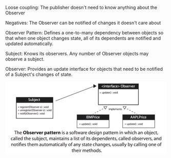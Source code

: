 Loose coupling: The publisher doesn't need to know anything about the Observer

Negatives: The Observer can be notified of changes it doesn't care about

Observer Pattern: Defines a one-to-many dependency between objects so that when one object changes state, all of its dependents are notified and updated automatically.

Subject: Knows its observers. Any number of Observer objects may observe a subject.

Observer: Provides an update interface for objects that need to be notified of a Subject's changes of state.

<img class="img-responsive" src="img/1.png" align="">
